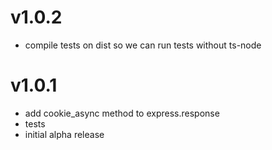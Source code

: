 # v1.0.2
* compile tests on dist so we can run tests without ts-node

# v1.0.1
* add cookie_async method to express.response
* tests  
* initial alpha release  
